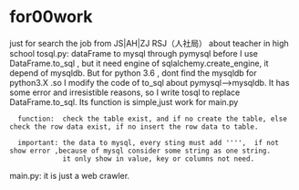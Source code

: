 # for00work
just for search the job from JS|AH|ZJ RSJ（人社局） about teacher in high school
tosql.py:
      dataFrame to mysql through  pymysql
      before I use DataFrame.to_sql , but it need engine of sqlalchemy.create_engine, it depend of mysqldb. 
      But for python 3.6 , dont find the mysqldb for python3.X .so I modify the code of to_sql about pymysql-->mysqldb.
      It has some error and irresistible reasons, so I write tosql to replace DataFrame.to_sql.
      Its function is simple,just work for main.py
      
      function:  check the table exist, and if no create the table, else check the row data exist, if no insert the row data to table.
      
      important: the data to mysql, every sting must add '''',  if not show error ,because of mysql consider some string as one string.
                 it only show in value, key or columns not need.
main.py:
       it is just a web crawler.
       
